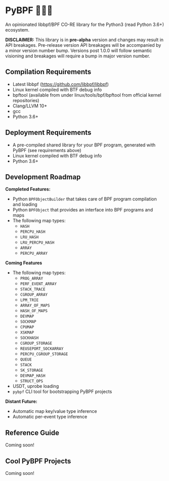 # PyBPF 🐍💞🐝

An opinionated libbpf/BPF CO-RE library for the Python3 (read Python 3.6+) ecosystem.

**DISCLAIMER:** This library is in **pre-alpha** version and changes may result in
API breakages. Pre-release version API breakages will be accompanied by a minor
version number bump. Versions post 1.0.0 will follow semantic visioning and
breakages will require a bump in major version number.

## Compilation Requirements

- Latest libbpf (https://github.com/libbpf/libbpf)
- Linux kernel compiled with BTF debug info
- bpftool (available from under linux/tools/bpf/bpftool from official kernel repositories)
- Clang/LLVM 10+
- gcc
- Python 3.6+

## Deployment Requirements

- A pre-compiled shared library for your BPF program, generated with PyBPF (see requirements above)
- Linux kernel compiled with BTF debug info
- Python 3.6+

## Development Roadmap

**Completed Features:**
- Python `BPFObjectBuilder` that takes care of BPF program compilation and loading
- Python `BPFObject` that provides an interface into BPF programs and maps
- The following map types:
    - `HASH`
    - `PERCPU_HASH`
    - `LRU_HASH`
    - `LRU_PERCPU_HASH`
    - `ARRAY`
    - `PERCPU_ARRAY`

**Coming Features**
- The following map types:
    - `PROG_ARRAY`
    - `PERF_EVENT_ARRAY`
    - `STACK_TRACE`
    - `CGROUP_ARRAY`
    - `LPM_TRIE`
    - `ARRAY_OF_MAPS`
    - `HASH_OF_MAPS`
    - `DEVMAP`
    - `SOCKMAP`
    - `CPUMAP`
    - `XSKMAP`
    - `SOCKHASH`
    - `CGROUP_STORAGE`
    - `REUSEPORT_SOCKARRAY`
    - `PERCPU_CGROUP_STORAGE`
    - `QUEUE`
    - `STACK`
    - `SK_STORAGE`
    - `DEVMAP_HASH`
    - `STRUCT_OPS`
- USDT, uprobe loading
- `pybpf` CLI tool for bootstrapping PyBPF projects

**Distant Future:**
- Automatic map key/value type inference
- Automatic per-event type inference

## Reference Guide

Coming soon!

## Cool PyBPF Projects

Coming soon!
